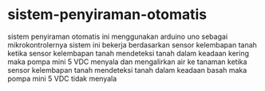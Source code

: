 # sistem-penyiraman-otomatis
sistem penyiraman otomatis ini menggunakan arduino uno sebagai mikrokontrolernya
sistem ini bekerja berdasarkan sensor kelembapan tanah
ketika sensor kelembapan tanah mendeteksi tanah dalam keadaan kering maka pompa mini 5 VDC menyala dan mengalirkan air ke tanaman
ketika sensor kelembapan tanah mendeteksi tanah dalam keadaan basah maka pompa mini 5 VDC tidak menyala
